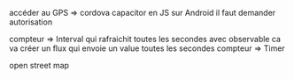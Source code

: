 accéder au GPS => cordova capacitor en JS
sur Android il faut demander autorisation

compteur => Interval qui rafraichit toutes les secondes avec observable ca va créer un flux qui envoie un value toutes les secondes
compteur => Timer

open street map